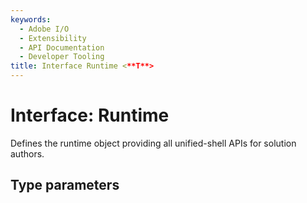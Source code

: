 ```yaml
---
keywords:
  - Adobe I/O
  - Extensibility
  - API Documentation
  - Developer Tooling
title: Interface Runtime <**T**>
---
```


# Interface: Runtime 

Defines the runtime object providing all unified-shell APIs for solution authors.

## Type parameters


